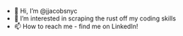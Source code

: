 - 👋 Hi, I’m @jjacobsnyc
- 👀 I’m interested in scraping the rust off my coding skills
- 📫 How to reach me - find me on LinkedIn! 

<!---
jjacobsnyc/jjacobsnyc is a ✨ special ✨ repository because its `README.md` (this file) appears on your GitHub profile.
You can click the Preview link to take a look at your changes.
--->
